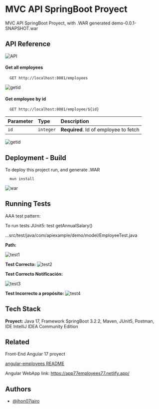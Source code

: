 
# MVC API SpringBoot Proyect

MVC API SpringBoot Proyect, with .WAR generated demo-0.0.1-SNAPSHOT.war


## API Reference
![API](https://lh3.googleusercontent.com/pw/ABLVV84aRsY567alspOxlTZmikJBKB_Vw2EycNgy7Wbdvzw3hbvTerCJFQk-tYUw6CsG3wggm2qbFYcSd6jhiF7559p4AgDbw0kUZht4GqxQjZ-mQjKjwvD9jeo3zgb6jRJb9vVz_q3rz7j6LnlSPKRviC7gY9mREfTqCC7bOd22ooV7ikf9Uqx06MHIExKfc2WNya27xYdJ7J9zhTJcgg7qWdrVZNPy43c4tYuRPNBFRreNWJy9DRbrkn-ulaM0fcvCviuh_4yOkRJPauqgoLKk9mIPxpkbQbSikelFoJK33GZq94jwwqBNTq0ZU1bFNGyau4Qj3aRTZRDOpe1ByJnp2SU4KvrEOqUtdDy3LnkVztZr6nbajCVgZ2aKkY7tM3AN-lW4Hz3UMJkstywOMLM3Puq7xE50M8ZLW1RwlSfnlUAa2muTXzgS7rWDuymHojJIBexhx7ZqK_HJpb0ifGM_3VX57bm1Bf1qk0_FlFEWmOda2eWkzgt1TRB6bKgS5fMFfTVkRz800zEzOFc7nhG7ncGAlEOxDZALCogXFOB1yUlEFiGyVp9_66AR-gwGb87JPlfxOZnVviIUXpF1A2STgRp_aiMbw84nyONkeaUJzaJ1hkSxZsp2aealBfP301lPWpqYReNnYJwHLp6mOR-8yQGDLmVcjcEo4vin7fUCaryGelSqqIN9GK45PfAlgSLTTLfk_Y8qAXTcGYLaA9t484Aq_GcPoiJew1tDBOT5dZ_y5VuyJkJbb3OzpQ2mG-YAgBgWwoljxVQ1ALW19ueH53R9lrWKmpMBa6oYZI4IKGbtpdAvQordQc47vxPoC5FUJkHkeIMixRMyDA2E7rpAoN9eolCXPNeO15q2Ld4tqAAqMKK7w8rGwmKCN1vXtihGqi3Uyos9B_c8cAPe_zXwz0xihJU7=w517-h42-s-no-gm?authuser=0)

#### Get all employees

```http
  GET http://localhost:8081/employees
```

![getid](https://lh3.googleusercontent.com/pw/ABLVV869UbER-kV0LR1PVBrzaTzLnJQCC3flQ7bHfTHPQXXuE7n03MnxzxqEYhSlk4SWWiSsOMwIRWYfJCZOmcz7ZMZIqVxME7xUM4ibBLTyDNX2hAkywhrFbt1_Smic8dTNJq7POeDZMu6YMV_x92m1Xpax35N6HjSv-uLNt4KnqaWCtq6QmvEB6HWcailVYrcktg9rNxYiStku4jA4q2LSo5Ff0gQcOz8dipHkoYJO2TvHJJ_QAgtUUnb8wuRs3CJ9XkJ8dYu6ISBVpOzsaf3qyjEVVUIXd1aIHfPLXFTJXW3h_rCdmYS0VfYSAnDTCkVb3N9LY5cRukt4WQ_4oriGm2KQId_Nbzq7AvCaBKEZ8suuSkRV9OpL3EkVBvqSikdgZ2b9OeSiylDq4xZ2i9Tlzdt6_OXf9PGZnrxmcaXKfJ7vqj8PSInNtCy6Z1XCPU5v1YwtAz_vz6gW4RDDjWNASI3QZCMsrtXGIZ9ES5cn_kApGFhOpxpQW6VCRNCQMraSmaiEtGxl3gaKKJcPFVm6LDbFPIANICMjCC11GSjeqaC33H0lKbW8jnkPMlhvLMQVlnBNjNRajJoCERR2nTNXWWsBvniOiZeruZMHvTkGliv4uuPFUJOC8cNgJvvIo_Sywym8dOe4BI2Sad9SYv_52rAeMhX2ZH5vWdSEGPMta5XaKf6sc1P1StCdWivEt2ri8RxT3aZ_V-dKVFLg_fbpY-ycepLgbx-dwyOlb5pcLaZI9HvZZr8PtprSssa82JTU9AsoQhsGjoyO61aIG4OcvwfXW3CKqp1UDoxlpM5TJX05KDRQLl6oJTptEQ_G8Y41so_RxieAfkAKxC4Jdu9yeV1luz7TNxYcWA8wUCFdhYXiHde6nBTp6cjmgq0wXFURXs3X0nLbAy4wpmTUNx9mJypeGL2L=w942-h555-s-no-gm?authuser=0)


#### Get employee by id

```http
  GET http://localhost:8081/employee/${id}
```

| Parameter | Type     | Description                       |
| :-------- | :------- | :-------------------------------- |
| `id`      | `integer` | **Required**. Id of employee to fetch |

![getid](https://lh3.googleusercontent.com/pw/ABLVV85Uy9lRCIMSYznolZoy80Ot5tjuAvLkaR4hR9s6gKrECZ1MbOHV-VVEgcMD4cLzgs3sEyfn8oVo-Gc-NZN6hJoTnVdiuWrpKA9kYr_RdpT6hqbhL5vfKbBMWu5ivz10tf5gUMo-ZmH_DDF5RmSDtf-8kgR9-gN1XXqI07Ml_96mw2m7RXdp9xKQfDRQAgWx3uauFbVI7jCWMSAGaWLG2aix_zDTXadTKy6czXKyDg56NDG7RH9atBoXASgkle6bFP8rXbWQwDqDmfeUX7uCbAgnwbR90aXeWH77ymQUqwyvTBnzSkkAixlCPP6UvBELsUH0ELNNTLjbCavPytbwsNA1wX6amYyfJ-Lhp205Y6lu2JngZ5rgUj7YdPJm559BAtcGmvbw_Hlcqp0rXxFWP73X09fM4vt_TnRnvG0C0jtcO9Pt9tyU8dYznynz4pY3rGWE4wt3OX9wAyqKspvrM6bQEmJDVp8T-8Z9nNe7wVvonPeCaukpub5EJIigJ5idA6II155MCLRBTYflPtg8LWOD7RSsyx8nPKNwVrjizsiV-SIJB-RyM0fj4HAUlCIPBh10GQ9b-YB05rUVJaMGTJyp0oMtQSJQ4BiYQxqLxwoh6EiVogCX3AGfhoeIOYfui-pIIHj5NQCAjUDDFxCLjL76AnTZcKRhBfgSv-2DVHmK1O2_59Mn78i2y6o4jjhGxc3qlRvfeS-Mib_Esvytux5j0gzeUNexBEKsQeM_-aJf-H8io4RL_XFzCF2WHGDIHnKMKUa8rz2sxZ0Y0xqdwDG_e6WuAx_cwA30qpZ6x9RcSXBVTP-UCJHiKqJA7DvYNApjG5Yw79_Qr9oGY-pgvLl2JD9O4sdvNwCz0sSxFhUVYkvpc_-iSVvFt9WebAVnnA6I_Xti7rtMF5TwzNh_PjNrYwlw=w930-h442-s-no-gm?authuser=0)



## Deployment - Build

To deploy this project run, and generate .WAR

```terminal
  mvn install
```
![war](https://lh3.googleusercontent.com/pw/ABLVV85LodOW7sAmTU7DrO220PEe7z9m9HWigndO7-c0REosOrt3NzIgHAKhkeU8_DFh_34WeHK8C0svoyXnqQN0eHKrH2U-MDs_TudFRRU4TKvbM5UQMm1HUpz64Jb2-Sj-aapnMTc2v2Oa43rhmRaNdj0GJv05dSQbbzIq506F2LXSxi53XuU6OD8TeNuNVvADXkvMo7zTy5ySF9PHLExLrRtaGl-UFcxLTAht0ttNNyknnqZA-Y69i3Y5NPufrdG5gl6zaUUDuE9gBLT0CQfl6t8cK0xp-zbNoOYGr1wNSS6Yp0U77IVMUjTWKgOZnqW-orrPNosMziqCoQ70W6tVO1DhtoliCbs7UROJan2UcUOEkEKFrjDSu0krBrYS7gF7gDNtadXjVQYzhQdXB9MpoObYPcTlDBeljQtuYH8exDoNwk_V_6A7oqaX3MUpkhfZ24qHQQh2WFcKIUZBmie9ONjzBWpM9JdpXcENISoWz6_lniTtVr1i3mPr4CVKnUFW15MbPBVweSc8BmjDSYgBlbXA_KKseq53qGj255XyQrDlWY7hqmcQVo-CfqMXdmvlAFCPomtLpnjmFNE6hmiNkOc4qUED5LKlPm6fblmnUt2fHFuIwOkPC3LkLbPoaO00-uEWjqujU6JP2wSPe9549EQ6oOEog-BC4ALoDMNflzdUguJ0fPx9j38puCT2uebl0f-BzcREc1YQsDjAfFvnWRRrTRi9N3xqn8jW3EOMHay6u8pUfhBHTtPNH6HGGZfMKRUo_tMeO4UtHlS7K1D1Mr2wcPPP8FqBvE_Lvb9eLWCqWC4CGmALfdcvoqVCaRXeCWkl2iTsnBOv_OZ5UjUxxWEHk4Ud22hiX-Me0heDUgLNnrSntlg3ybfwMK4ErIkBkNvN0BKUHnTxGUj6ZjfVsIpaqIn9=w325-h266-s-no-gm?authuser=0)

## Running Tests

AAA test pattern:

To run tests JUnit5: test getAnnualSalary()

...src/test/java/com/apiexample/demo/model/EmployeeTest.java

**Path:**

![test1](https://lh3.googleusercontent.com/pw/ABLVV85c0fyqa_m22aUUkklHtOhlg8DoUYLccQRKrQQiX-KA7PKvuExGSb82gTbI3LCl3u2KsAJG_lcKXE4dmqqa0ZLJund1_kAAoHBiiQ-Urb3zLQ7lLZ0cQJLncAtHujT0ou0xa_V1QuhgW6mlVKLkjD7-f5IqAST2g7ZLTXjZNsCTkR7RCO9GI_JTuxumGBiMfo3dJLSM-2lqxdK4kmPcWTkj7xOdAMAdZLexxfYZUzlsg2Tm7olmpYupq6xeXxOkqKz7Ut7BslXWEzgrOSRgp9ujRTB2erNG8i6eGmLXLdUsap2GV8vlO1ybJ9Q3BLgY0Ff4jU_u-GQbJVhwc2OqHDdwQSqZ7HMlWp7J4uxEB-yVtRPanYPCf5ey2aA5Q4lvNt1iFeJpOMkxLOuSc853dtk3C3F3qN4b0CQUCb5u9VzueZTRjzRYjqbav6poptcKf_TrQZO-BnH9zHV0lpypvwFCuE8mvy7jIdEP7gATqgr0A3BEgCAy9tZApgjDzhdunl-K65rj8EwFefFdzjy7DcnggiGAFb7gy0oYaaKJWzi5gvXp2WN1GDhbcQnRu2wA3vzg9TN0k3s9ggNXCD6q4LqZQaEcmDz8yOvb1nIOFdCAkMt4E85GBIgrLeeA4ygbneZNYyKVxkl8lzy0t3danJljIIG9W0Irgf_z2CU74lUcHXwhWLDw_s8leInMkcEN9QiBlM6pPzH0ztgy-y_Q2_bE0iUWNBOvLisqAYxD7wthLpLOL5fF0-lnucAojdI09VWD59HI7spYcWm77VqWsA3DZP8lCsequ9WLp06c_61hTys7hRIbP3HwY_whoCQr7GrdOkALZKta3wh4nqu7mraBY4A8q5QgazL1zu2H7RbbMxAxKjMlMd4Jus2M08OdZBNT_gNf-Cl4lG5XUBNNUOd3IPSQ=w323-h91-s-no-gm?authuser=0)

**Test Correcto:**
![test2](https://lh3.googleusercontent.com/pw/ABLVV84d3RgLec442_VF5eRr5AvzqEFo2-M5XV7On491cdFiF0efn05-bx9LJf3G-n9LE2kys1Fc9SYqXQulhmr5-0atn3Q85Fv8b2NQj9dWavpOw4ol2t05WjfAwo_IbAmNetbzela7gv23Tp_Vy1XujGCzqSlzv1GLQFj2wPLUirLc1cZi8HFPl7zcTYEEJAA9bXKISCrRCVkdHpDQYLUgWJjsDhjRohU7mkDAlO12aAYhrDoPlSrt8ke08JY5Sqq8Nornbpn9PHFQ5_V_P8nVc4wpdcPhcrbnJi8JyUQL-oS7YOJptGxdacttYKetAfGKpO99OP6GWjpQgEN0Wv98D0EnKQatw46g8RBxAU_L8WGNQ5uUENqnlYMyrV9hTqhmCBjgnqMh77cJwL5alkCUbKgo6Yw3uZt4AdAM-gEqPsH5wrUHucmXBsVcUaBOhkKlYRqBQq3jNfkDKOTiZIQzZSAy9-hJS8oWDAja5uJMslUDqdTe1eeZX8rVhHyLGYjjeHQQZ24XXK3HRZvY6yucpZhbxN2ZRsbTwbmcq1MEuZZa4pflaAX3MbeCR-BXlOj6vO1Xw4KcEkT1Dw9QOUubh2VQipEU0WvBP3gKwnOw4L7uB3jw2uNhhpxsK1EeEii90RNzhjRxseHE4OMw23tsm-gmf5wMt_YX7umC7CyRp5jTUUbVCzq7BeYieabaAP55fufs3ouzRfQDFnntDagVDqclMrl-_mkEk2pNPU-vbfPCsfwwfEQQmgsvpCw6FbykzNnFVN_mrHbqamsQuY-CcH4UmKmJQ9IK8u5iy4w_9FZckSD1BefdwHCK7nWXUQ5fXA-5dZ5k7wXIoP4m9D1iviCrMR6bS0fgb6uFsbdL5o2ARmwGD5lOyk4oeZRT7vgJ3gWmQGjwcvcY72jgT7N6w28NTWBR=w1024-h446-s-no-gm?authuser=0)

**Test Correcto Notificación:**

![test3](https://lh3.googleusercontent.com/pw/ABLVV85FRp9wvabfEN14jf_cZJ8L8Rfa1pl_6vO3LFngmoYMBD4uoNxnYJWsijfC9jPm6UFXjXOQTFjMPrJdjvAt0nzxexui0KkmW0nzuPLR7pbtZiYIC-U4tl9aCGZ_DkNkpTieDtCQgiz0Yr_y5wwNJbuX7h8xgvYKCgXQ6edgo9r_5noiCxRrtjnyUerOchOoLMLGFdr4C0_zpPqZ8tBoE2LSyF1L4ZKsJc8zt9f5iwrcy3wOpP8HlQ--h8rRQz8hZw2-8ctaRLYvZXc0LQO9xGWwhGJxhj2QeQ2LDTaiOaflWgig0Rw0zBsw6YnFgh0Qlb6VJXF3tmQ1nRqrF59TGJ6EMjnWuyxaE45AvCFl6bclSgJgZV174mJLozHWk-S_1OeeXdwuxIG5Jb0CuGErLfH7Ewh686c57Gtbnu2E6McmDoHIq7fELEkZzsrJlW9u2cOaXHAkWBNEarE-JsrxbMK_3nGAB8OKEoU07HqNOz7NftguczqVOYagDlIOjZTjpKVpM65gReGwafK5N4WU9ieiI0JAcgv7-4H5p0rCYflUJE32LgkamyiQTL2uwQNFTclGVOwGLottzNwf3H0LZA1FZchEzxmUHmhS6MJnjiLJquodz3lgzNoP_Kqjt_RSAjdpwksWGlWIt7yv4aNuBzo6iOt-_8Ix31KibSVnZrgiDx1Xw9fF7HWXZZMam_0WkrYdp4eNuzc5Q4hOOWtgoKsC8FnyUhzT6eM8rI9p_wgKTnjjcdlmrg8fxp7GkB4n_YpZmtnxMzWosqbkLK6LPSu7ZlDX8sznva43UQvYjt1Zn6U6hlM-XgocfUQfXoP-QqtfLd-Q-m1B6QxdLlC1SP6ds1j1l7Yh_JQw-6c0Qwotu2iEY3G5F2NI3DqqXT2xlNR98-yu51eQjN7XZ6GC426NdrM=w389-h158-s-no-gm?authuser=0)

**Test Incorrecto a propósito:**
![test4](https://lh3.googleusercontent.com/pw/ABLVV84kM_J1_4EYLpGnQw77ZTf0dmVmDneTlTGuwq5j4SIlwuf1c85IeLezipAwhwAroYkosNiDkYwZ7B8q7yHGNiVUZU5MQC5NljFLmhpHIFegllghNY5-1oe4pqlVi6ISvxCmOpQjULA1R7AGbPw49f6B7nMfI6_8iS05A1EJtMUBvpm0bpQD7-HQPOl-W7U7Po2gLsAO0M3mW_F9HoR_nlEQ63dU-4zEQC3A6PrVfeSGCjYOAI8k_5eHsmQGEox0mze8wUJi0yX8gySUfBRD37irP4qZuhB0VL0TFGTL2rVHeG5IGGE9V2GgSdw-fqVKm5i5fpIai7C-vIJTgUzBQ4NIlAthjOQL-mSYKeKIAHU2JyVPlq28OsEGJW3mmVQs7ytBdWeic-dV45U87V5hYjPD3KlmzCEmI2o-I2HpoKg_HzdqG8bPdRiEjZ9EGJYlEDayFDNOoJHAALUIymXETxQ3LArPn75sI70DHwfP6xJ2rKabmaNhcNLoN54D-ZaLf2gFvRTDIt18bYIrhUSWOqO6eB03kuZwEu-a7CnYaGf04WfDMdvrTd3yqIXC35zay6j4IPj0nXn1Fl8EMtu-GAuDWYHcYyLsNhw1huuOa4jic4tiRau9uYRAFqlLn0CpJl2m2yd5AvliwaA2Ej99knm5eeAyjpOteL96RQdhS2aF451D_HieIojmc5SJ8kINhmIasi4_Xk430ORlkscH4G60XPBimgbS_b475mDtSSlgBUpN0miiPvGCi61_Ytcb5BJ-ou9SSb1pDj7x4JFz_fhGTxpqKiPduoKVollSh91ffkDl9i-onZLeZDvgS6ayJERq4EznImaoXDzGMefcYup4n4msEywHNM9PBrgqP3sZGu2uovfjpXqf_HVdDqGZ3PxGTm0h_NPVatSjrtUxcRzgvHrq=w1024-h506-s-no-gm?authuser=0)
## Tech Stack

**Proyect:** Java 17, Framework SpringBoot 3.2.2, Maven, JUnit5, Postman, IDE IntelliJ IDEA Community Edition


## Related

Front-End Angular 17 proyect 

[angular-employees README](https://github.com/jhon07jairo/angular-employees/blob/main/README.md)

Angular WebApp link: https://app77employees77.netlify.app/


## Authors

- [@jhon07jairo](https://github.com/jhon07jairo/apispringdemo)

